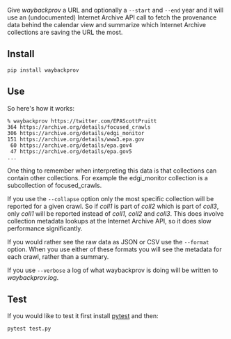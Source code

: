 Give *waybackprov* a URL and optionally a `--start` and `--end` year and it will
use an (undocumented) Internet Archive API call to fetch the provenance data
behind the calendar view and summarize which Internet Archive collections are
saving the URL the most.

## Install 

    pip install waybackprov

## Use

So here's how it works:

    % waybackprov https://twitter.com/EPAScottPruitt
    364 https://archive.org/details/focused_crawls
    306 https://archive.org/details/edgi_monitor
    151 https://archive.org/details/www3.epa.gov
     60 https://archive.org/details/epa.gov4
     47 https://archive.org/details/epa.gov5
    ...

One thing to remember when interpreting this data is that collections 
can contain other collections. For example the edgi_monitor collection is a
subcollection of focused_crawls.

If you use the `--collapse` option only the most specific collection will be
reported for a given crawl.  So if *coll1* is part of *coll2* which is part of
*coll3*, only *coll1* will be reported instead of *coll1*, *coll2* and *coll3*.
This does involve collection metadata lookups at the Internet Archive API, so it
does slow performance significantly.

If you would rather see the raw data as JSON or CSV use the `--format` option.
When you use either of these formats you will see the metadata for each crawl,
rather than a summary.

If you use `--verbose` a log of what waybackprov is doing will be written to
*waybackprov.log*.

## Test

If you would like to test it first install [pytest] and then:

    pytest test.py

[pytest]: https://docs.pytest.org/en/latest/
